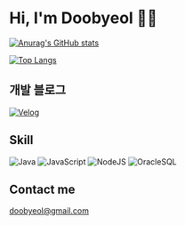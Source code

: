# Hi, I'm Doobyeol 🙋‍♀️

[![Anurag's GitHub stats](https://github-readme-stats.vercel.app/api?username=doobyeol)](https://github.com/anuraghazra/github-readme-stats)

[![Top Langs](https://github-readme-stats.vercel.app/api/top-langs/?username=doobyeol&layout=compact)](https://github.com/anuraghazra/github-readme-stats)

## 개발 블로그

[![Velog](https://img.shields.io/badge/velog-%23000000.svg?style=for-the-badge&logo=velog&logoColor=white)](https://velog.io/@doobyeol)

## Skill

![Java](https://img.shields.io/badge/java-%2320232a.svg?style=for-the-badge&logo=java&logoColor=%2361DAFB)
![JavaScript](https://img.shields.io/badge/javascript-%23323330.svg?style=for-the-badge&logo=javascript&logoColor=%23F7DF1E)
![NodeJS](https://img.shields.io/badge/node.js-6DA55F?style=for-the-badge&logo=node.js&logoColor=white)
![OracleSQL](https://img.shields.io/badge/oracle-%2300f.svg?style=for-the-badge&logo=oracle&logoColor=white)


## Contact me

doobyeol@gmail.com
